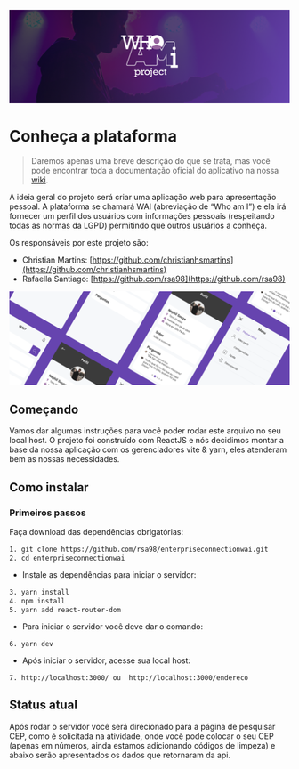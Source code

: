 ![Who Am I?](./src/assets/banner-readme-um.png)

# Conheça a plataforma
> Daremos apenas uma breve descrição do que se trata, mas você pode encontrar toda a documentação oficial do aplicativo na nossa [wiki](https://fiapproject.notion.site/FIAP-Who-Am-I-f2d4e271dd4e4fc7ac93dd0d33eada49).

A ideia geral do projeto será criar uma aplicação web para apresentação pessoal. A plataforma se chamará WAI (abreviação de “Who am I”) e ela irá fornecer um perfil dos usuários com informações pessoais (respeitando todas as normas da LGPD) permitindo que outros usuários a conheça.

Os responsáveis por este projeto são:

* Christian Martins: [https://github.com/christianhsmartins](https://github.com/christianhsmartins)
* Rafaella Santiago: [https://github.com/rsa98](https://github.com/rsa98)


![Detalhes do app](./src/assets/banner-readme-dois.png)


## Começando

Vamos dar algumas instruções para você poder rodar este arquivo no seu local host. O projeto foi construído com ReactJS e nós decidimos montar a base da nossa aplicação com os gerenciadores vite & yarn, eles atenderam bem as nossas necessidades.

## Como instalar

### Primeiros passos

Faça download das dependências obrigatórias:

```
1. git clone https://github.com/rsa98/enterpriseconnectionwai.git
2. cd enterpriseconnectionwai
```

* Instale as dependências para iniciar o servidor:

```
3. yarn install
4. npm install
5. yarn add react-router-dom
```

* Para iniciar o servidor você deve dar o comando:

```
6. yarn dev
```

* Após iniciar o servidor, acesse sua local host:

```
7. http://localhost:3000/ ou  http://localhost:3000/endereco
```

## Status atual

Após rodar o servidor você será direcionado para a página de pesquisar CEP, como é solicitada na atividade, onde você pode colocar o seu CEP (apenas em números, ainda estamos adicionando códigos de limpeza) e abaixo serão apresentados os dados que retornaram da api.
